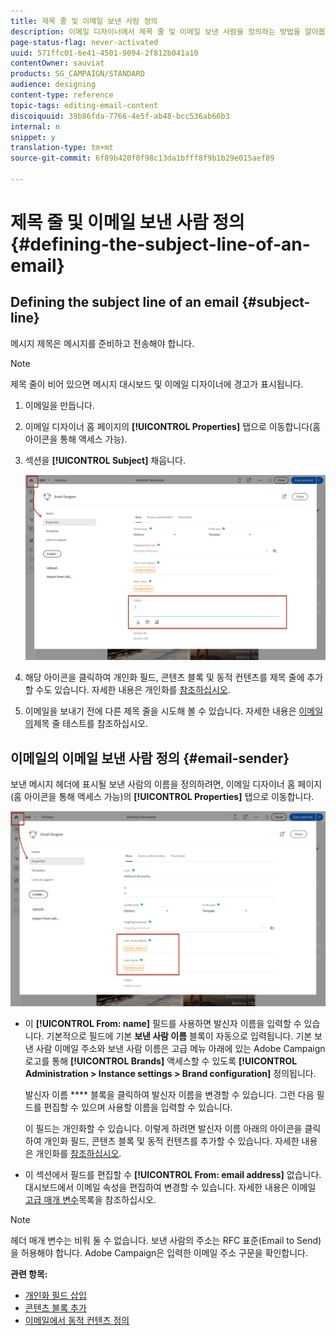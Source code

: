 ```yaml
---
title: 제목 줄 및 이메일 보낸 사람 정의
description: 이메일 디자이너에서 제목 줄 및 이메일 보낸 사람을 정의하는 방법을 알아봅니다.
page-status-flag: never-activated
uuid: 571ffc01-6e41-4501-9094-2f812b041a10
contentOwner: sauviat
products: SG_CAMPAIGN/STANDARD
audience: designing
content-type: reference
topic-tags: editing-email-content
discoiquuid: 39b86fda-7766-4e5f-ab48-bcc536ab66b3
internal: n
snippet: y
translation-type: tm+mt
source-git-commit: 6f89b420f0f98c13da1bfff8f9b1b29e015aef89

---
```



# 제목 줄 및 이메일 보낸 사람 정의{#defining-the-subject-line-of-an-email}

## Defining the subject line of an email {#subject-line}

메시지 제목은 메시지를 준비하고 전송해야 합니다.

>[!NOTE]
>
>제목 줄이 비어 있으면 메시지 대시보드 및 이메일 디자이너에 경고가 표시됩니다.

1. 이메일을 만듭니다.
1. 이메일 디자이너 홈 페이지의 **[!UICONTROL Properties]** 탭으로 이동합니다(홈 아이콘을 통해 액세스 가능).
1. 섹션을 **[!UICONTROL Subject]** 채웁니다.

   ![](assets/email_designer_subject.png)

1. 해당 아이콘을 클릭하여 개인화 필드, 콘텐츠 블록 및 동적 컨텐츠를 제목 줄에 추가할 수도 있습니다. 자세한 내용은 개인화를 [참조하십시오](../../designing/using/personalization.md).
1. 이메일을 보내기 전에 다른 제목 줄을 시도해 볼 수 있습니다. 자세한 내용은 [이메일의](../../sending/using/testing-subject-line-email.md)제목 줄 테스트를 참조하십시오.

## 이메일의 이메일 보낸 사람 정의 {#email-sender}

보낸 메시지 헤더에 표시될 보낸 사람의 이름을 정의하려면, 이메일 디자이너 홈 페이지(홈 아이콘을 통해 액세스 가능)의 **[!UICONTROL Properties]** 탭으로 이동합니다.

![](assets/delivery_content_edition16.png)

* 이 **[!UICONTROL From: name]** 필드를 사용하면 발신자 이름을 입력할 수 있습니다. 기본적으로 필드에 기본 **보낸 사람 이름** 블록이 자동으로 입력됩니다. 기본 보낸 사람 이메일 주소와 보낸 사람 이름은 고급 메뉴 아래에 있는 Adobe Campaign 로고를 통해 **[!UICONTROL Brands]** 액세스할 수 있도록 **[!UICONTROL Administration > Instance settings > Brand configuration]** 정의됩니다.

   발신자 이름 **** 블록을 클릭하여 발신자 이름을 변경할 수 있습니다. 그런 다음 필드를 편집할 수 있으며 사용할 이름을 입력할 수 있습니다.

   이 필드는 개인화할 수 있습니다. 이렇게 하려면 발신자 이름 아래의 아이콘을 클릭하여 개인화 필드, 콘텐츠 블록 및 동적 컨텐츠를 추가할 수 있습니다. 자세한 내용은 개인화를 [참조하십시오](../../designing/using/personalization.md).

* 이 섹션에서 필드를 편집할 수 **[!UICONTROL From: email address]** 없습니다. 대시보드에서 이메일 속성을 편집하여 변경할 수 있습니다. 자세한 내용은 이메일 [고급 매개 변수](../../administration/using/configuring-email-channel.md#advanced-parameters)목록을 참조하십시오.

>[!NOTE]
>
>헤더 매개 변수는 비워 둘 수 없습니다. 보낸 사람의 주소는 RFC 표준(Email to Send)을 허용해야 합니다. Adobe Campaign은 입력한 이메일 주소 구문을 확인합니다.

**관련 항목:**

* [개인화 필드 삽입](../../designing/using/personalization.md#inserting-a-personalization-field)
* [콘텐츠 블록 추가](../../designing/using/personalization.md#adding-a-content-block)
* [이메일에서 동적 컨텐츠 정의](../../designing/using/personalization.md#defining-dynamic-content-in-an-email)
